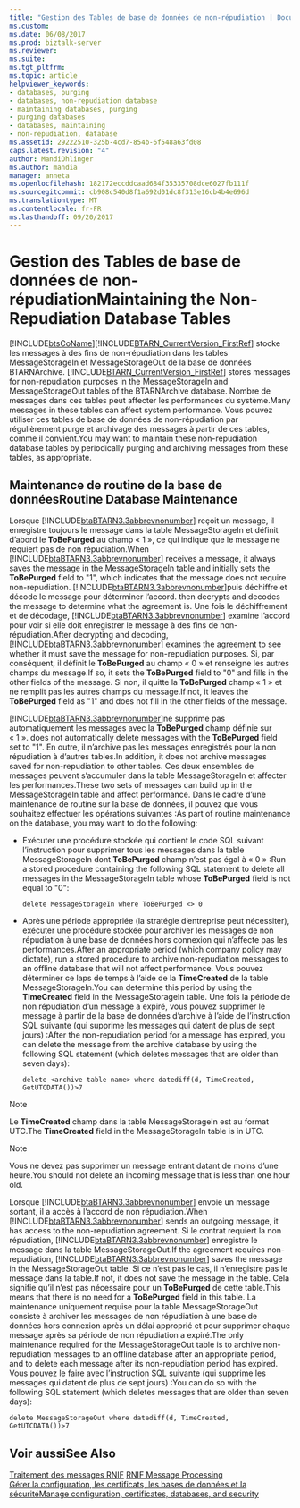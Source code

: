 ```yaml
---
title: "Gestion des Tables de base de données de non-répudiation | Documents Microsoft"
ms.custom: 
ms.date: 06/08/2017
ms.prod: biztalk-server
ms.reviewer: 
ms.suite: 
ms.tgt_pltfrm: 
ms.topic: article
helpviewer_keywords:
- databases, purging
- databases, non-repudiation database
- maintaining databases, purging
- purging databases
- databases, maintaining
- non-repudiation, database
ms.assetid: 29222510-325b-4cd7-854b-6f548a63fd08
caps.latest.revision: "4"
author: MandiOhlinger
ms.author: mandia
manager: anneta
ms.openlocfilehash: 182172eccddcaad684f35335708dce6027fb111f
ms.sourcegitcommit: cb908c540d8f1a692d01dc8f313e16cb4b4e696d
ms.translationtype: MT
ms.contentlocale: fr-FR
ms.lasthandoff: 09/20/2017
---
```

# <a name="maintaining-the-non-repudiation-database-tables"></a><span data-ttu-id="e4f48-102">Gestion des Tables de base de données de non-répudiation</span><span class="sxs-lookup"><span data-stu-id="e4f48-102">Maintaining the Non-Repudiation Database Tables</span></span>
[!INCLUDE[btsCoName](../../includes/btsconame-md.md)]<span data-ttu-id="e4f48-103">[!INCLUDE[BTARN_CurrentVersion_FirstRef](../../includes/btarn-currentversion-firstref-md.md)] stocke les messages à des fins de non-répudiation dans les tables MessageStorageIn et MessageStorageOut de la base de données BTARNArchive.</span><span class="sxs-lookup"><span data-stu-id="e4f48-103"> [!INCLUDE[BTARN_CurrentVersion_FirstRef](../../includes/btarn-currentversion-firstref-md.md)] stores messages for non-repudiation purposes in the MessageStorageIn and MessageStorageOut tables of the BTARNArchive database.</span></span> <span data-ttu-id="e4f48-104">Nombre de messages dans ces tables peut affecter les performances du système.</span><span class="sxs-lookup"><span data-stu-id="e4f48-104">Many messages in these tables can affect system performance.</span></span> <span data-ttu-id="e4f48-105">Vous pouvez utiliser ces tables de base de données de non-répudiation par régulièrement purge et archivage des messages à partir de ces tables, comme il convient.</span><span class="sxs-lookup"><span data-stu-id="e4f48-105">You may want to maintain these non-repudiation database tables by periodically purging and archiving messages from these tables, as appropriate.</span></span>  
  
## <a name="routine-database-maintenance"></a><span data-ttu-id="e4f48-106">Maintenance de routine de la base de données</span><span class="sxs-lookup"><span data-stu-id="e4f48-106">Routine Database Maintenance</span></span>  
 <span data-ttu-id="e4f48-107">Lorsque [!INCLUDE[btaBTARN3.3abbrevnonumber](../../includes/btabtarn3-3abbrevnonumber-md.md)] reçoit un message, il enregistre toujours le message dans la table MessageStorageIn et définit d’abord le **ToBePurged** au champ « 1 », ce qui indique que le message ne requiert pas de non répudiation.</span><span class="sxs-lookup"><span data-stu-id="e4f48-107">When [!INCLUDE[btaBTARN3.3abbrevnonumber](../../includes/btabtarn3-3abbrevnonumber-md.md)] receives a message, it always saves the message in the MessageStorageIn table and initially sets the **ToBePurged** field to "1", which indicates that the message does not require non-repudiation.</span></span> [!INCLUDE[btaBTARN3.3abbrevnonumber](../../includes/btabtarn3-3abbrevnonumber-md.md)]<span data-ttu-id="e4f48-108">puis déchiffre et décode le message pour déterminer l’accord.</span><span class="sxs-lookup"><span data-stu-id="e4f48-108"> then decrypts and decodes the message to determine what the agreement is.</span></span> <span data-ttu-id="e4f48-109">Une fois le déchiffrement et de décodage, [!INCLUDE[btaBTARN3.3abbrevnonumber](../../includes/btabtarn3-3abbrevnonumber-md.md)] examine l’accord pour voir si elle doit enregistrer le message à des fins de non-répudiation.</span><span class="sxs-lookup"><span data-stu-id="e4f48-109">After decrypting and decoding, [!INCLUDE[btaBTARN3.3abbrevnonumber](../../includes/btabtarn3-3abbrevnonumber-md.md)] examines the agreement to see whether it must save the message for non-repudiation purposes.</span></span> <span data-ttu-id="e4f48-110">Si, par conséquent, il définit le **ToBePurged** au champ « 0 » et renseigne les autres champs du message.</span><span class="sxs-lookup"><span data-stu-id="e4f48-110">If so, it sets the **ToBePurged** field to "0" and fills in the other fields of the message.</span></span> <span data-ttu-id="e4f48-111">Si non, il quitte la **ToBePurged** champ « 1 » et ne remplit pas les autres champs du message.</span><span class="sxs-lookup"><span data-stu-id="e4f48-111">If not, it leaves the **ToBePurged** field as "1" and does not fill in the other fields of the message.</span></span>  
  
 [!INCLUDE[btaBTARN3.3abbrevnonumber](../../includes/btabtarn3-3abbrevnonumber-md.md)]<span data-ttu-id="e4f48-112">ne supprime pas automatiquement les messages avec la **ToBePurged** champ définie sur « 1 ».</span><span class="sxs-lookup"><span data-stu-id="e4f48-112"> does not automatically delete messages with the **ToBePurged** field set to "1".</span></span> <span data-ttu-id="e4f48-113">En outre, il n’archive pas les messages enregistrés pour la non répudiation à d’autres tables.</span><span class="sxs-lookup"><span data-stu-id="e4f48-113">In addition, it does not archive messages saved for non-repudiation to other tables.</span></span> <span data-ttu-id="e4f48-114">Ces deux ensembles de messages peuvent s’accumuler dans la table MessageStorageIn et affecter les performances.</span><span class="sxs-lookup"><span data-stu-id="e4f48-114">These two sets of messages can build up in the MessageStorageIn table and affect performance.</span></span> <span data-ttu-id="e4f48-115">Dans le cadre d’une maintenance de routine sur la base de données, il pouvez que vous souhaitez effectuer les opérations suivantes :</span><span class="sxs-lookup"><span data-stu-id="e4f48-115">As part of routine maintenance on the database, you may want to do the following:</span></span>  
  
-   <span data-ttu-id="e4f48-116">Exécuter une procédure stockée qui contient le code SQL suivant l’instruction pour supprimer tous les messages dans la table MessageStorageIn dont **ToBePurged** champ n’est pas égal à « 0 » :</span><span class="sxs-lookup"><span data-stu-id="e4f48-116">Run a stored procedure containing the following SQL statement to delete all messages in the MessageStorageIn table whose **ToBePurged** field is not equal to "0":</span></span>  
  
    ```  
    delete MessageStorageIn where ToBePurged <> 0  
    ```  
  
-   <span data-ttu-id="e4f48-117">Après une période appropriée (la stratégie d’entreprise peut nécessiter), exécuter une procédure stockée pour archiver les messages de non répudiation à une base de données hors connexion qui n’affecte pas les performances.</span><span class="sxs-lookup"><span data-stu-id="e4f48-117">After an appropriate period (which company policy may dictate), run a stored procedure to archive non-repudiation messages to an offline database that will not affect performance.</span></span> <span data-ttu-id="e4f48-118">Vous pouvez déterminer ce laps de temps à l’aide de la **TimeCreated** de la table MessageStorageIn.</span><span class="sxs-lookup"><span data-stu-id="e4f48-118">You can determine this period by using the **TimeCreated** field in the MessageStorageIn table.</span></span> <span data-ttu-id="e4f48-119">Une fois la période de non répudiation d’un message a expiré, vous pouvez supprimer le message à partir de la base de données d’archive à l’aide de l’instruction SQL suivante (qui supprime les messages qui datent de plus de sept jours) :</span><span class="sxs-lookup"><span data-stu-id="e4f48-119">After the non-repudiation period for a message has expired, you can delete the message from the archive database by using the following SQL statement (which deletes messages that are older than seven days):</span></span>  
  
    ```  
    delete <archive table name> where datediff(d, TimeCreated, GetUTCDATA())>7  
    ```  
  
> [!NOTE]
>  <span data-ttu-id="e4f48-120">Le **TimeCreated** champ dans la table MessageStorageIn est au format UTC.</span><span class="sxs-lookup"><span data-stu-id="e4f48-120">The **TimeCreated** field in the MessageStorageIn table is in UTC.</span></span>  
  
> [!NOTE]
>  <span data-ttu-id="e4f48-121">Vous ne devez pas supprimer un message entrant datant de moins d’une heure.</span><span class="sxs-lookup"><span data-stu-id="e4f48-121">You should not delete an incoming message that is less than one hour old.</span></span>  
  
 <span data-ttu-id="e4f48-122">Lorsque [!INCLUDE[btaBTARN3.3abbrevnonumber](../../includes/btabtarn3-3abbrevnonumber-md.md)] envoie un message sortant, il a accès à l’accord de non répudiation.</span><span class="sxs-lookup"><span data-stu-id="e4f48-122">When [!INCLUDE[btaBTARN3.3abbrevnonumber](../../includes/btabtarn3-3abbrevnonumber-md.md)] sends an outgoing message, it has access to the non-repudiation agreement.</span></span> <span data-ttu-id="e4f48-123">Si le contrat requiert la non répudiation, [!INCLUDE[btaBTARN3.3abbrevnonumber](../../includes/btabtarn3-3abbrevnonumber-md.md)] enregistre le message dans la table MessageStorageOut.</span><span class="sxs-lookup"><span data-stu-id="e4f48-123">If the agreement requires non-repudiation, [!INCLUDE[btaBTARN3.3abbrevnonumber](../../includes/btabtarn3-3abbrevnonumber-md.md)] saves the message in the MessageStorageOut table.</span></span> <span data-ttu-id="e4f48-124">Si ce n’est pas le cas, il n’enregistre pas le message dans la table.</span><span class="sxs-lookup"><span data-stu-id="e4f48-124">If not, it does not save the message in the table.</span></span> <span data-ttu-id="e4f48-125">Cela signifie qu’il n’est pas nécessaire pour un **ToBePurged** de cette table.</span><span class="sxs-lookup"><span data-stu-id="e4f48-125">This means that there is no need for a **ToBePurged** field in this table.</span></span> <span data-ttu-id="e4f48-126">La maintenance uniquement requise pour la table MessageStorageOut consiste à archiver les messages de non répudiation à une base de données hors connexion après un délai approprié et pour supprimer chaque message après sa période de non répudiation a expiré.</span><span class="sxs-lookup"><span data-stu-id="e4f48-126">The only maintenance required for the MessageStorageOut table is to archive non-repudiation messages to an offline database after an appropriate period, and to delete each message after its non-repudiation period has expired.</span></span> <span data-ttu-id="e4f48-127">Vous pouvez le faire avec l’instruction SQL suivante (qui supprime les messages qui datent de plus de sept jours) :</span><span class="sxs-lookup"><span data-stu-id="e4f48-127">You can do so with the following SQL statement (which deletes messages that are older than seven days):</span></span>  
  
```  
delete MessageStorageOut where datediff(d, TimeCreated, GetUTCDATA())>7  
```  
  
## <a name="see-also"></a><span data-ttu-id="e4f48-128">Voir aussi</span><span class="sxs-lookup"><span data-stu-id="e4f48-128">See Also</span></span>  
 <span data-ttu-id="e4f48-129">[Traitement des messages RNIF](../../adapters-and-accelerators/accelerator-rosettanet/rnif-message-processing.md) </span><span class="sxs-lookup"><span data-stu-id="e4f48-129">[RNIF Message Processing](../../adapters-and-accelerators/accelerator-rosettanet/rnif-message-processing.md) </span></span>  
 [<span data-ttu-id="e4f48-130">Gérer la configuration, les certificats, les bases de données et la sécurité</span><span class="sxs-lookup"><span data-stu-id="e4f48-130">Manage configuration, certificates, databases, and security</span></span>](manage-configuration-certificates-databases-security.md)